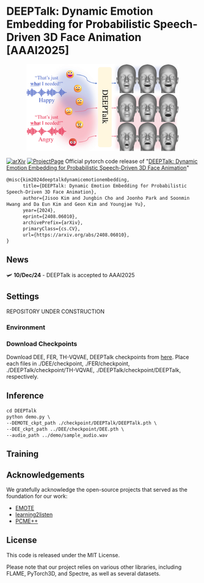 # DEEPTalk: Dynamic Emotion Embedding for Probabilistic Speech-Driven 3D Face Animation [AAAI2025]

<p align="center">
  <img src="./demo/teaser_final.png" alt="alt text" width="400">
</p>

[![arXiv](https://img.shields.io/badge/arXiv-<2408.06010>-<COLOR>.svg)](https://arxiv.org/abs/2408.06010)
[![ProjectPage](https://img.shields.io/badge/ProjectPage-<COLOR>.svg)](https://whwjdqls.github.io/deeptalk.github.io/)
Official pytorch code release of "[DEEPTalk: Dynamic Emotion Embedding for Probabilistic Speech-Driven 3D Face Animation](https://arxiv.org/abs/2408.06010)"

```
@misc{kim2024deeptalkdynamicemotionembedding,
      title={DEEPTalk: Dynamic Emotion Embedding for Probabilistic Speech-Driven 3D Face Animation}, 
      author={Jisoo Kim and Jungbin Cho and Joonho Park and Soonmin Hwang and Da Eun Kim and Geon Kim and Youngjae Yu},
      year={2024},
      eprint={2408.06010},
      archivePrefix={arXiv},
      primaryClass={cs.CV},
      url={https://arxiv.org/abs/2408.06010}, 
}
```
## News
🛩️ **10/Dec/24** - DEEPTalk is accepted to AAAI2025

## Settings
REPOSITORY UNDER CONSTRUCTION
### Environment


### Download Checkpoints
Download DEE, FER, TH-VQVAE, DEEPTalk checkpoints from [here](https://drive.google.com/drive/u/0/folders/1vmgJCvAq96C83eU4JuUFooubL-y7Py44).
Place each files in ./DEE/checkpoint, ./FER/checkpoint, ./DEEPTalk/checkpoint/TH-VQVAE, ./DEEPTalk/checkpoint/DEEPTalk, respectively. 

## Inference
```
cd DEEPTalk
python demo.py \
--DEMOTE_ckpt_path ./checkpoint/DEEPTalk/DEEPTalk.pth \
--DEE_ckpt_path ../DEE/checkpoint/DEE.pth \
--audio_path ../demo/sample_audio.wav

```
## Training



## Acknowledgements
We gratefully acknowledge the open-source projects that served as the foundation for our work:

- [EMOTE](https://github.com/radekd91/inferno)
- [learning2listen](https://github.com/evonneng/learning2listen)
- [PCME++](https://github.com/naver-ai/pcmepp)

## License
This code is released under the MIT License.

Please note that our project relies on various other libraries, including FLAME, PyTorch3D, and Spectre, as well as several datasets.
